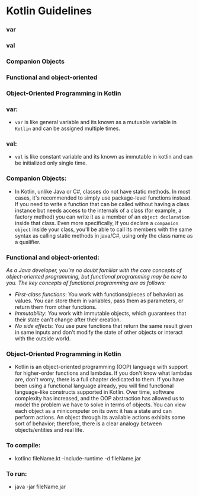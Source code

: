 # Kotlin Guidelines

### var
### val
### Companion Objects
### Functional and object-oriented
### Object-Oriented Programming in Kotlin

### var:
* `var` is like general variable and its known as a mutuable variable in `Kotlin` and can be assigned multiple times.

### val:
* `val` is like constant variable and its known as immutable in kotlin and can be initialized only single time.

### Companion Objects:
* In Kotlin, unlike Java or C#, classes do not have static methods. In most cases, it's recommended to simply 
  use package-level functions instead.
  If you need to write a function that can be called without having a class instance but needs access to the internals of a class 
  (for example, a factory method) you can write it as a member of an `object declaration` inside that class.
  Even more specifically, If you declare a `companion object` inside your class, you'll be able to call its members with 
  the same syntax as calling static methods in java/C#, using only the class name as a qualifier.

### Functional and object-oriented:

*As a Java developer, you’re no doubt familiar with the core concepts of object-oriented
programming, but functional programming may be new to you. The key concepts of
functional programming are as follows:* 

* *First-class functions*: You work with functions(pieces of behavior) as values. You can store them in variables, 
  pass them as parameters, or return them from other functions.
* *Immutability*: You work with immutable objects, which guarantees that their state can't change after their creation.
* *No side effects*: You use pure functions that return the same result given in same inputs and don't modify the state
  of other objects or interact with the outside world.

### Object-Oriented Programming in Kotlin

* Kotlin is an object-oriented programming (OOP) language with support for higher-order functions and lambdas.
If you don't know what lambdas are, don't worry, there is a full chapter dedicated to them. 
If you have been using a functional language already, you will find functional language-like constructs supported in Kotlin.
Over time, software complexity has increased, and the OOP abstraction has allowed us 
to model the problem we have to solve in terms of objects.
You can view each object as a minicomputer on its own: it has a state and can perform actions.
An object through its available actions exhibits some sort of behavior; 
therefore, there is a clear analogy between objects/entities and real life.

### To compile: 
* kotlinc fileName.kt -include-runtime -d fileName.jar

### To run:
* java -jar fileName.jar
